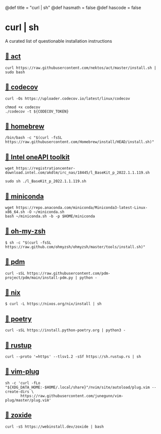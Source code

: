 @def title = "curl | sh"
@def hasmath = false
@def hascode = false


# curl | sh

A curated list of questionable installation instructions

## [🔗 act](https://github.com/nektos/act#bash-script)

```console
curl https://raw.githubusercontent.com/nektos/act/master/install.sh | sudo bash
```

## [🔗 codecov](https://docs.codecov.com/docs/codecov-uploader)

```console
curl -Os https://uploader.codecov.io/latest/linux/codecov

chmod +x codecov
./codecov -t ${CODECOV_TOKEN}
```

## [🔗 homebrew](https://brew.sh/)

```console
/bin/bash -c "$(curl -fsSL https://raw.githubusercontent.com/Homebrew/install/HEAD/install.sh)"
```

## [🔗 Intel oneAPI toolkit](https://www.intel.com/content/www/us/en/developer/tools/oneapi/base-toolkit-download.html?operatingsystem=linux&distributions=webdownload&options=online)

```console
wget https://registrationcenter-download.intel.com/akdlm/irc_nas/18445/l_BaseKit_p_2022.1.1.119.sh

sudo sh ./l_BaseKit_p_2022.1.1.119.sh
```

## [🔗 miniconda](https://docs.anaconda.com/anaconda/install/silent-mode/#linux-macos)

```console
wget https://repo.anaconda.com/miniconda/Miniconda3-latest-Linux-x86_64.sh -O ~/miniconda.sh
bash ~/miniconda.sh -b -p $HOME/miniconda
```

## [🔗 oh-my-zsh](https://ohmyz.sh/)

```console
$ sh -c "$(curl -fsSL https://raw.github.com/ohmyzsh/ohmyzsh/master/tools/install.sh)"
```

## [🔗 pdm](https://pdm.fming.dev/#recommended-installation-method)

```console
curl -sSL https://raw.githubusercontent.com/pdm-project/pdm/main/install-pdm.py | python -
```

## [🔗 nix](https://nixos.org/download.html)

```console
$ curl -L https://nixos.org/nix/install | sh
```

## [🔗 poetry](https://python-poetry.org/docs/master/#installation)

```console
curl -sSL https://install.python-poetry.org | python3 -
```

## [🔗 rustup](https://www.rust-lang.org/tools/install)

```console
curl --proto '=https' --tlsv1.2 -sSf https://sh.rustup.rs | sh
```

## [🔗 vim-plug](https://www.rust-lang.org/tools/install)

```console
sh -c 'curl -fLo "${XDG_DATA_HOME:-$HOME/.local/share}"/nvim/site/autoload/plug.vim --create-dirs \
       https://raw.githubusercontent.com/junegunn/vim-plug/master/plug.vim'
```

## [🔗 zoxide](https://github.com/ajeetdsouza/zoxide#step-1-install-zoxide)

```console
curl -sS https://webinstall.dev/zoxide | bash
```
